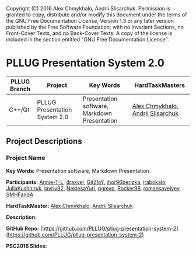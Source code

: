 Copyright (C)  2016  Alex Chmykhalo, Andrii Slisarchuk.
    Permission is granted to copy, distribute and/or modify this document
    under the terms of the GNU Free Documentation License, Version 1.3
    or any later version published by the Free Software Foundation;
    with no Invariant Sections, no Front-Cover Texts, and no Back-Cover Texts.
    A copy of the license is included in the section entitled "GNU
    Free Documentation License".

# PLLUG Presentation System 2.0
| PLLUG Branch| Project | Key Words | HardTaskMasters |
| -- | -- | -- | -- |
| C++/Qt | PLLUG Presentation System 2.0 | Presentation software, Markdown Presentation | [Alex Chmykhalo](https://github.com/orgs/PLLUG/people/alexchmykhalo), [Andrii Slisarchuk](https://github.com/orgs/PLLUG/people/Guitarheroua) |


## Project Descriptions

### Project Name

**Key Words:**
Presentation software, Markdown Presentation 

**Participants:**
[Annie-T-L](https://github.com/orgs/PLLUG/people/Annie-T-L), [draxvel](https://github.com/orgs/PLLUG/people/draxvel), [GitZloY](https://github.com/orgs/PLLUG/people/GitZloY), [ihor96berizka](https://github.com/orgs/PLLUG/people/ihor96berizka), [irabokalo](https://github.com/orgs/PLLUG/people/irabokalo), [JuliaKushniruk](https://github.com/orgs/PLLUG/people/JuliaKushniruk), [lavriv92](https://github.com/orgs/PLLUG/people/lavriv92), [NeklesaYuri](https://github.com/orgs/PLLUG/people/NeklesaYuri), [pgmvp](https://github.com/orgs/PLLUG/people/pgmvp), [Rocker98](https://github.com/orgs/PLLUG/people/Rocker98), [romansavelyev](https://github.com/orgs/PLLUG/people/romansavelyev), [SMHFandA](https://github.com/orgs/PLLUG/people/SMHFandA)

**HardTaskMaster:**
[Alex Chmykhalo](https://github.com/orgs/PLLUG/people/alexchmykhalo), [Andrii Slisarchuk](https://github.com/orgs/PLLUG/people/Guitarheroua) 

**Description:**

**GitHub Repo:**
[https://github.com/PLLUG/pllug-presentation-system-2](https://github.com/PLLUG/pllug-presentation-system-2)

**PSC2016 Slides:**

